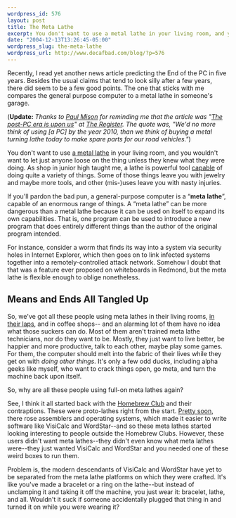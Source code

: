 ```yaml
--- 
wordpress_id: 576
layout: post
title: The Meta Lathe
excerpt: You don't want to use a metal lathe in your living room, and you wouldn't want to let just anyone loose on the thing unless they knew what they were doing.  As shop in junior high taught me, a lathe is powerful tool capable of doing quite a variety of things.  Some of those things leave you with jewelry and maybe more tools, and other (mis-)uses leave you with nasty injuries.
date: "2004-12-13T13:26:45-05:00"
wordpress_slug: the-meta-lathe
wordpress_url: http://www.decafbad.com/blog/?p=576
---
```

Recently, I read yet another news article predicting the End of the PC in five years.  Besides the usual claims that tend to look silly after a few years, there did seem to be a few good points.  The one that sticks with me compares the general purpose computer to a metal lathe in someone's garage.  

(**Update:** *Thanks to [Paul Mison](http://husk.org/blog/) for reminding me that the article was "[The post-PC era is upon us](http://www.theregister.co.uk/2004/12/06/post_pc_era/)" at [The Register](http://www.theregister.co.uk/).  The quote was, "We'd no more think of using [a PC] by the year 2010, than we think of buying a metal turning lathe today to make spare parts for our road vehicles."*)

You don't want to use [a metal lathe][metallathepic] in your living room, and you wouldn't want to let just anyone loose on the thing unless they knew what they were doing.  As shop in junior high taught me, a lathe is powerful tool [capable][metallathe] of doing quite a variety of things.  Some of those things leave you with jewelry and maybe more tools, and other (mis-)uses leave you with nasty injuries.

If you'll pardon the bad pun, a general-purpose computer is a &#8220;**meta lathe**&#8221;, capable of an enormous range of things.  A &#8220;meta lathe&#8221; can be more dangerous than a metal lathe because it can be used on itself to expand its own capabilities.  That is, one program can be used to introduce a new program that does entirely different things than the author of the original program intended.

For instance, consider a worm that finds its way into a system via security holes in Internet Explorer, which then goes on to link infected systems together into a remotely-controlled attack network.  Somehow I doubt that that was a feature ever proposed on whiteboards in Redmond, but the meta lathe is flexible enough to oblige nonetheless.

Means and Ends All Tangled Up
-----------------------------

So, we've got all these people using meta lathes in their living rooms, [in their laps][laptops], and in coffee shops-- and an alarming lot of them have no idea what those suckers can do.  Most of them aren't trained meta lathe technicians, nor do they want to be.  Mostly, they just want to live better, be happier and more productive, talk to each other, maybe play some games.  For them, the computer should melt into the fabric of their lives while they get on with *doing other things*.  It's only a few odd ducks, including alpha geeks like myself, who want to crack things open, go meta, and turn the machine back upon itself.  

So, why are all these people using full-on meta lathes again?  

See, I think it all started back with the [Homebrew Club][homebrew] and their contraptions.  These were proto-lathes right from the start.  [Pretty soon][visicalc], there rose assemblers and operating systems, which made it easier to write software like VisiCalc and WordStar--and so these meta lathes started looking interesting to people outside the Homebrew Clubs.  However, these users didn't want meta lathes--they didn't even know what meta lathes were--they just wanted VisiCalc and WordStar and you needed one of these weird boxes to run them.  

Problem is, the modern descendants of VisiCalc and WordStar have yet to be separated from the meta lathe platforms on which they were crafted.  It's like you've made a bracelet or a ring on the lathe--but instead of unclamping it and taking it off the machine, you just wear it: bracelet, lathe, and all.  Wouldn't it suck if someone accidentally plugged that thing in and turned it on while you were wearing it?

[pacman]: http://www.geocities.jp/nchikada/pac/
[visicalc]: http://www.thocp.net/timeline/1978.htm
[homebrew]: http://www.thocp.net/timeline/1976.htm
[embeddedlinux]: http://www.linuxdevices.com/
[imovie]: http://www.apple.com/ilife/imovie/
[garageband]: http://www.apple.com/ilife/garageband/
[metallathe]: http://www.baileycraft.com/spsd400.htm
[geb]: http://www.amazon.com/exec/obidos/tg/detail/-/0465026567/qid=1102711352/sr=8-1/ref=pd_csp_1/103-2224698-6674213?v=glance&#38;s=books&#38;n=507846
[invisiblecomputer]: http://www.amazon.com/exec/obidos/ASIN/0262640414/0xdecafbad-20
[metallathepic]: http://www.baileycraft.com/sd400pic.htm
[yinyang]: http://www.drunkenblog.com/drunkenblog-archives/000356.html
[laptops]: http://my.webmd.com/content/article/98/104676.htm?z=1728_00000_1000_nb_01
[homeappliances]: http://www.decafbad.com/blog/2004/05/10/homebrew_entertainment_appliances_cheap_open_and_embattled
[wherepcheaded]: http://www.fortune.com/fortune/fastforward/0,15704,955951,00.html
[endofpcnigh]: http://www.theregister.co.uk/2004/01/15/the_end_of_the_pc/
[kurobox]: http://www.revolutionstore.com/
[linkstation]: http://www.buffalotech.com/wireless/products/NetworkProducts/HDH120LAN.html
[linksys_nslu2]: http://www.tomsnetworking.com/Sections-article85-page1.php
[gumstix]: http://www.gumstix.com/sys_tinycomp.html
[jini_endofdesktop]: http://www.artima.com/jini/jiniology/vision2.html
[home_motor]: http://gc.sfc.keio.ac.jp/class/2003_gc00001/slides/15/15.html
[home_motor_search]: http://www.google.com/search?q=+%22Home+Motor%22+%248.75+catalog+-domain&#38;btnG=Search
